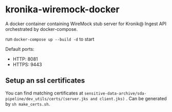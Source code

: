 # kronika-wiremock-docker
A docker container containing WireMock stub server for Kronik@ Ingest API orchestrated by docker-compose.

run `docker-compose up --build -d` to start

Default ports:
* HTTP: 8081
* HTTPS: 9443

## Setup an ssl certificates
You can find matching certificates at `sensitive-data-archive/sda-pipeline/dev_utils/certs/(server.jks and client.jks)` . Can be generated by `sh make_certs.sh`.
